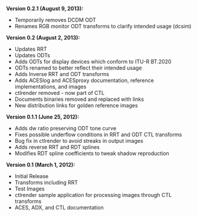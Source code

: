 **Version 0.2.1 (August 9, 2013):**
  * Temporarily removes DCDM ODT
  * Renames RGB monitor ODT transforms to clarify intended usage (dcsim)

**Version 0.2 (August 2, 2013):**
  * Updates RRT
  * Updates ODTs
  * Adds ODTs for display devices which conform to ITU-R BT.2020
  * ODTs renamed to better reflect their intended usage
  * Adds Inverse RRT and ODT transforms
  * Adds ACESlog and ACESproxy documentation, reference implementations, and images  
  * ctlrender removed - now part of CTL
  * Documents binaries removed and replaced with links
  * New distribution links for golden reference images

**Version 0.1.1 (June 25, 2012):**
  * Adds dw ratio preserving ODT tone curve
  * Fixes possible underflow conditions in RRT and ODT CTL transforms
  * Bug fix in ctlrender to avoid streaks in output images
  * Adds reverse RRT and RDT splines
  * Modifies RDT spline coefficients to tweak shadow reproduction

**Version 0.1 (March 1, 2012):**
  * Initial Release
  * Transforms including RRT
  * Test Images
  * ctlrender sample application for processing images through CTL transforms
  * ACES, ADX, and CTL documentation
